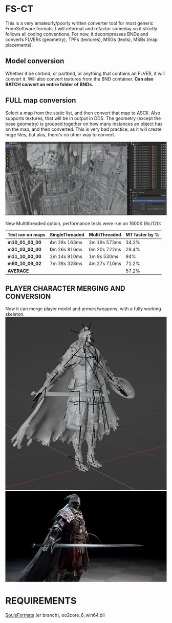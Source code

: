 # FS-CT
This is a very amateurly/poorly written converter tool for most generic FromSoftware formats. I will reformat and refactor someday so it strictly follows all coding conventions. For now, it decompresses BNDs and converts FLVERs (geometry), TPFs (textures), MSGs (texts), MSBs (map placements).

## Model conversion
Whether it be chrbnd, or partbnd, or anything that contains an FLVER, it will convert it. Will also convert textures from the BND container. **Can also BATCH convert an entire folder of BNDs.**

## FULL map conversion

Select a map from the static list, and then convert that map to ASCII. Also supports textures, that will be in output in DDS. The geometry (except the base geometry) is grouped together on how many instances an object has on the map, and then converted. This is very bad practice, as it will create huge files, but alas, there's no other way to convert.

![Elphael](/img/elphael.png?raw=true "Elphael in Blender")

New Multithreaded option, performance tests were run on 1600X (6c/12t):

|Test ran on maps                |SingleThreaded       |MultiThreaded| MT faster by %
|----------------|-------------------------------|-----------------------------|-|
|**m10_01_00_00**|**4**m 28s 163ms            |3m 19s 573ms            | 34.2% |
|**m31_03_00_00**|**0**m 26s 816ms            |0m 20s 722ms            |29.4% |
|**m11_10_00_00**          |2m 14s 910ms|1m 9s 530ms| 94% |
|**m60_10_09_02**          |7m 38s 328ms|4m 27s 710ms| 71.2% |
|**AVERAGE**          ||| 57.2% |

## PLAYER CHARACTER MERGING AND CONVERSION
Now it can merge player model and armors/weapons, with a fully working skeleton.
![Player model merged skeleton](/img/bloodywolf_skeleton.png?raw=true "Skeleton")
![Bloody Wolf render](/img/bloodywolf_showcase.png?raw=true "UE render")

# REQUIREMENTS
[SoulsFormats](https://github.com/JKAnderson/SoulsFormats) (er branch), oo2core_6_win64.dll